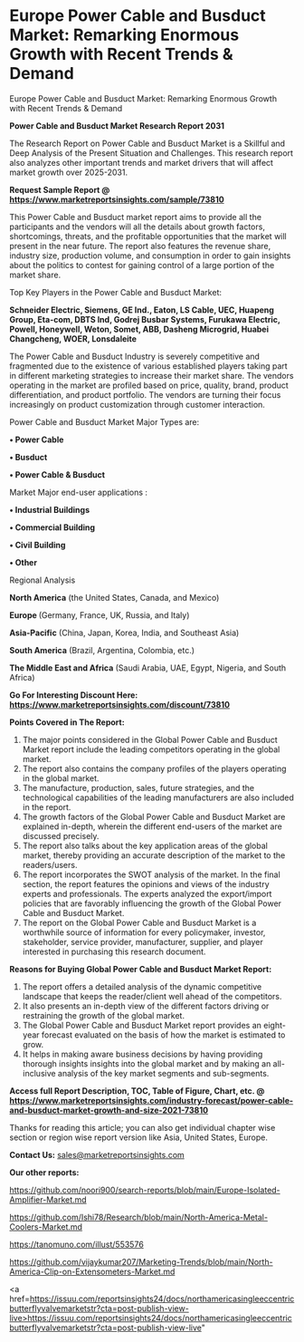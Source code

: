 # Europe Power Cable and Busduct Market: Remarking Enormous Growth with Recent Trends & Demand
Europe Power Cable and Busduct Market: Remarking Enormous Growth with Recent Trends & Demand

<strong>Power Cable and Busduct Market Research Report 2031</strong>

The Research Report on Power Cable and Busduct Market is a Skillful and Deep Analysis of the Present Situation and Challenges. This research report also analyzes other important trends and market drivers that will affect market growth over 2025-2031.

<strong>Request Sample Report @ <a href=https://www.marketreportsinsights.com/sample/73810>https://www.marketreportsinsights.com/sample/73810</a></strong>

This Power Cable and Busduct market report aims to provide all the participants and the vendors will all the details about growth factors, shortcomings, threats, and the profitable opportunities that the market will present in the near future. The report also features the revenue share, industry size, production volume, and consumption in order to gain insights about the politics to contest for gaining control of a large portion of the market share.

Top Key Players in the Power Cable and Busduct Market:

<strong>Schneider Electric, Siemens, GE Ind., Eaton, LS Cable, UEC, Huapeng Group, Eta-com, DBTS Ind, Godrej Busbar Systems, Furukawa Electric, Powell, Honeywell, Weton, Somet, ABB, Dasheng Microgrid, Huabei Changcheng, WOER, Lonsdaleite</strong>

The Power Cable and Busduct Industry is severely competitive and fragmented due to the existence of various established players taking part in different marketing strategies to increase their market share. The vendors operating in the market are profiled based on price, quality, brand, product differentiation, and product portfolio. The vendors are turning their focus increasingly on product customization through customer interaction.

Power Cable and Busduct Market Major Types are:

<strong>• Power Cable

• Busduct

• Power Cable & Busduct</strong>

Market Major end-user applications :

<strong>• Industrial Buildings

• Commercial Building

• Civil Building

• Other</strong>

Regional Analysis

</u><strong><b>North America</b></strong> (the United States, Canada, and Mexico)

<strong><b>Europe </b></strong>(Germany, France, UK, Russia, and Italy)

<strong><b>Asia-Pacific</b></strong> (China, Japan, Korea, India, and Southeast Asia)

<strong><b>South America</b></strong> (Brazil, Argentina, Colombia, etc.)

<strong><b>The Middle East and Africa</b></strong> (Saudi Arabia, UAE, Egypt, Nigeria, and South Africa)

<strong>Go For Interesting Discount Here: <a href=https://www.marketreportsinsights.com/discount/73810>https://www.marketreportsinsights.com/discount/73810</a></strong>

<strong>Points Covered in The Report:</strong>
<ol>
  <li>The major points considered in the Global Power Cable and Busduct Market report include the leading competitors operating in the global market.</li>
  <li>The report also contains the company profiles of the players operating in the global market.</li>
  <li>The manufacture, production, sales, future strategies, and the technological capabilities of the leading manufacturers are also included in the report.</li>
  <li>The growth factors of the Global Power Cable and Busduct Market are explained in-depth, wherein the different end-users of the market are discussed precisely.</li>
  <li>The report also talks about the key application areas of the global market, thereby providing an accurate description of the market to the readers/users.</li>
  <li>The report incorporates the SWOT analysis of the market. In the final section, the report features the opinions and views of the industry experts and professionals. The experts analyzed the export/import policies that are favorably influencing the growth of the Global Power Cable and Busduct Market.</li>
  <li>The report on the Global Power Cable and Busduct Market is a worthwhile source of information for every policymaker, investor, stakeholder, service provider, manufacturer, supplier, and player interested in purchasing this research document.</li>
</ol>
<strong>Reasons for Buying Global Power Cable and Busduct Market Report:</strong>

<ol>
  <li>The report offers a detailed analysis of the dynamic competitive landscape that keeps the reader/client well ahead of the competitors.</li>
  <li>It also presents an in-depth view of the different factors driving or restraining the growth of the global market.</li>
  <li>The Global Power Cable and Busduct Market report provides an eight-year forecast evaluated on the basis of how the market is estimated to grow.</li>
  <li>It helps in making aware business decisions by having providing thorough insights insights into the global market and by making an all-inclusive analysis of the key market segments and sub-segments.</li>
</ol>
<strong>Access full Report Description, TOC, Table of Figure, Chart, etc. @ <a href=https://www.marketreportsinsights.com/industry-forecast/power-cable-and-busduct-market-growth-and-size-2021-73810>https://www.marketreportsinsights.com/industry-forecast/power-cable-and-busduct-market-growth-and-size-2021-73810</a></strong>


Thanks for reading this article; you can also get individual chapter wise section or region wise report version like Asia, United States, Europe.

<strong>Contact Us:</strong>
sales@marketreportsinsights.com

<strong>Our other reports:</strong>

<a href=https://github.com/noori900/search-reports/blob/main/Europe-Isolated-Amplifier-Market.md>https://github.com/noori900/search-reports/blob/main/Europe-Isolated-Amplifier-Market.md</a>

<a href=https://github.com/Ishi78/Research/blob/main/North-America-Metal-Coolers-Market.md>https://github.com/Ishi78/Research/blob/main/North-America-Metal-Coolers-Market.md</a>

<a href=https://tanomuno.com/illust/553576>https://tanomuno.com/illust/553576</a>

<a href=https://github.com/vijaykumar207/Marketing-Trends/blob/main/North-America-Clip-on-Extensometers-Market.md>https://github.com/vijaykumar207/Marketing-Trends/blob/main/North-America-Clip-on-Extensometers-Market.md</a>

<a href=https://issuu.com/reportsinsights24/docs/northamericasingleeccentricbutterflyvalvemarketstr?cta=post-publish-view-live>https://issuu.com/reportsinsights24/docs/northamericasingleeccentricbutterflyvalvemarketstr?cta=post-publish-view-live</a>"
